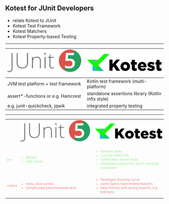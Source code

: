 ## Kotest for JUnit Developers
* relate Kotest to JUnit
* Kotest Test Framework
* Kotest Matchers
* Kotest Property-based Testing

---

| ![JUnit](../img/junit.png)<!-- data-background-opacity: 1 .element: style="vertical-align: bottom" class="fragment" data-fragment-index="1" --> | ![Kotest](../img/kotestLogo.png)<!-- -->           |
|-------------------------------------------------------------------------------------------------------------------------------------------------|----------------------------------------------------|
| JVM test platform + test framework <!-- .element: class="fragment" data-fragment-index="1" -->                                                  | Kotlin test framework (multi-platform)             |
| assert*-functions or e.g. Hamcrest <!-- .element: class="fragment" data-fragment-index="1" -->                                                  | standalone assertions library (Kotlin infix style) |
| e.g. junit-quickcheck, jqwik       <!-- .element: class="fragment" data-fragment-index="1" -->                                                  | integrated property testing                        |

---

[//]: # (## Test)

<table class="styled-table" style="font-size: 75%;">
  <tr>
    <th></th>
    <th><img src="../img/junit.png" alt="junit" style="vertical-align: bottom"></th>
    <th><img src="../img/kotestLogo.png" alt="kotest" style="padding-bottom: 0.5em"></th>
  </tr>
  <tr style="color: lightgreen">
    <td class="v-mid"> pro </td>
    <td class="v-mid">
      <ul>
        <li>default</li>
        <li>well-know</li>
      </ul>
    </td>
    <td class="v-mid">
      <ul>
        <li>dynamic tests</li>
        <li>concise Kotlin DSL</li>
        <li>native data-driven tests</li>
        <li>integrated support for async-testing/ coroutines</li>
      </ul>
    </td>
  </tr>
  <tr style="color: lightcoral">
    <td class="v-mid"> contra</td>
    <td class="v-mid">
      <ul>
        <li>noisy Java syntax</li>
        <li>complicated parameterized tests</li>
      </ul>
    </td>
    <td class="v-mid">
      <ul>
        <li>Developer learning curve</li>
        <li>some Specs have limited features</li>
        <li>false friends with wrong imports, e.g. beEmpty</li>
      </ul>
    </td>
  </tr>
</table> 
